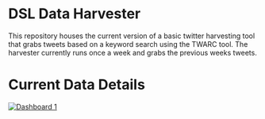 # DSL Data Harvester

This repository houses the current version of a basic twitter harvesting tool that grabs tweets based on a keyword search using the TWARC tool.  The harvester currently runs once a week and grabs the previous weeks tweets.

# Current Data Details
  
  
  
<div class='tableauPlaceholder' id='viz1679686355530' style='position: relative'>
   <noscript>
     <a href='#'><img alt='Dashboard 1 ' src='https:&#47;&#47;public.tableau.com&#47;static&#47;images&#47;Ha&#47;HarvesterData&#47;Dashboard1&#47;1_rss.png' style='border: none' />
     </a>
  </noscript>
  <object class='tableauViz'  style='display:none;'>
     <param name='host_url' value='https%3A%2F%2Fpublic.tableau.com%2F' />
     <param name='embed_code_version' value='3' />
     <param name='site_root' value='' />
     <param name='name' value='HarvesterData&#47;Dashboard1' />
     <param name='tabs' value='no' />
     <param name='toolbar' value='yes' />
     <param name='static_image' value='https:&#47;&#47;public.tableau.com&#47;static&#47;images&#47;Ha&#47;HarvesterData&#47;Dashboard1&#47;1.png' />
     <param name='animate_transition' value='yes' />
     <param name='display_static_image' value='yes' />
     <param name='display_spinner' value='yes' />
     <param name='display_overlay' value='yes' />
     <param name='display_count' value='yes' />
     <param name='language' value='en-US' />
     <param name='filter' value='publish=yes' />
  </object>
</div>
<script type='text/javascript'>                    
  var divElement = document.getElementById('viz1679686355530');                    
  var vizElement = divElement.getElementsByTagName('object')[0];                    
  if ( divElement.offsetWidth > 800 ) {
    vizElement.style.minWidth='420px';
    vizElement.style.maxWidth='650px';
    vizElement.style.width='100%';
    vizElement.style.minHeight='587px';
    vizElement.style.maxHeight='887px';
    vizElement.style.height=(divElement.offsetWidth*0.75)+'px';
  } else if ( divElement.offsetWidth > 500 ) {
    vizElement.style.minWidth='420px';
    vizElement.style.maxWidth='650px';
    vizElement.style.width='100%';
    vizElement.style.minHeight='587px';
    vizElement.style.maxHeight='887px';
    vizElement.style.height=(divElement.offsetWidth*0.75)+'px';
  } else { 
    vizElement.style.width='100%';
    vizElement.style.height='927px';
  }                     
  var scriptElement = document.createElement('script');                    
  scriptElement.src = 'https://public.tableau.com/javascripts/api/viz_v1.js';                    
  vizElement.parentNode.insertBefore(scriptElement, vizElement);                
</script>

